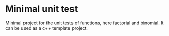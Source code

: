 # Minimal unit test
Minimal project for the unit tests of functions, here factorial and binomial. It can be used as a c++ template project.
